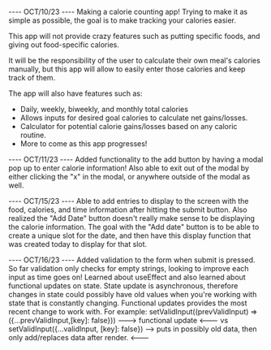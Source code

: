 ---- OCT/10/23 ----
Making a calorie counting app! Trying to make it as simple as possible, the goal is to make tracking your calories easier. 

This app will not provide crazy features such as putting specific foods, and giving out food-specific calories. 

It will be the responsibility of the user to calculate their own meal's calories manually, but this app will allow to easily enter those calories and keep track of them.

The app will also have features such as:
- Daily, weekly, biweekly, and monthly total calories
- Allows inputs for desired goal calories to calculate net gains/losses.
- Calculator for potential calorie gains/losses based on any caloric routine. 
- More to come as this app progresses!

---- OCT/11/23 ----
Added functionality to the add button by having a modal pop up to enter calorie information! Also able to exit out of the modal by either clicking the "x" in the modal, or anywhere outside of the modal as well.

---- OCT/15/23 ----
Able to add entries to display to the screen with the food, calories, and time information after hitting the submit button. Also realized the "Add Date" button doesn't really make sense to be displaying the calorie information. The goal with the "Add date" button is to be able to create a unique slot for the date, and then have this display function that was created today to display for that slot. 

---- OCT/16/23 ----
Added validation to the form when submit is pressed. So far validation only checks for empty strings, looking to improve each input as time goes on! Learned about useEffect and also learned about functional updates on state. State update is asynchronous, therefore changes in state could possibly have old values when you're working with state that is constantly changing. Functional updates provides the most recent change to work with. For example: setValidInput((prevValidInput) =>({...prevValidInput,[key]: false})) ---> functional update <--- vs setValidInput({...validInput, [key]: false}) --> puts in possibly old data, then only add/replaces data after render. <---